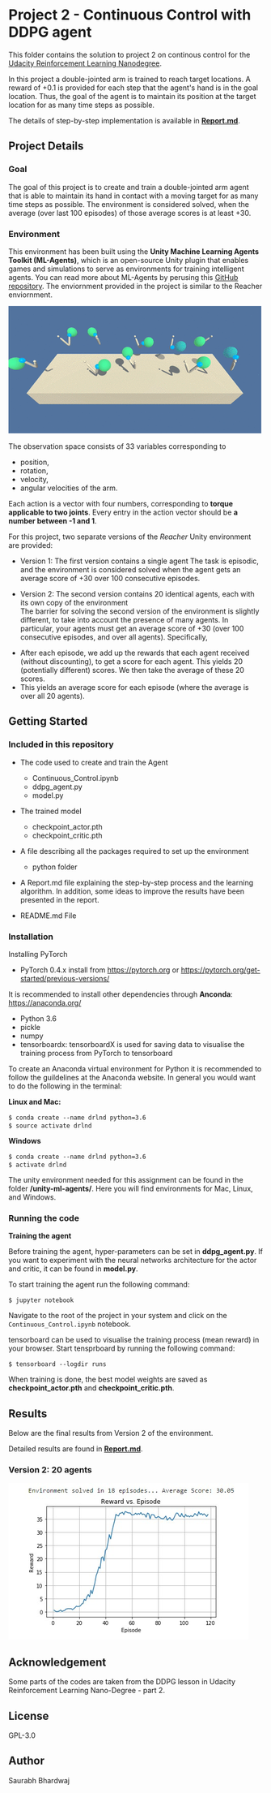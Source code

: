 # Project 2 - Continuous Control with DDPG agent
This folder contains the solution to project 2 on continous control for the [Udacity Reinforcement Learning Nanodegree](https://www.udacity.com/course/deep-reinforcement-learning-nanodegree--nd893).

In this project a double-jointed arm is trained to reach target locations. A reward of +0.1 is provided for each step that the agent's hand is in the goal location. Thus, the goal of the agent is to maintain its position at the target location for as many time steps as possible.

The details of step-by-step implementation is available in [**Report.md**](Report.md).

## Project Details

### Goal
The goal of this project is to create and train a double-jointed arm agent that is able to maintain its hand in contact with a moving target for as many time steps as possible. The environment is considered solved, when the average (over last 100 episodes) of those average scores is at least +30.

### Environment
This environment has been built using the **Unity Machine Learning Agents Toolkit (ML-Agents)**, which is an open-source Unity plugin that enables games and simulations to serve as environments for training intelligent agents. You can read more about ML-Agents by perusing this [GitHub repository](https://github.com/Unity-Technologies/ml-agents). The enviornment provided in the project is similar to the Reacher enviornment. 

![Recher Enviornment](https://github.com/Bhardwaj-Saurabh/Udacity_Reinforcement_Learning_NanoDegree/blob/main/Project_2-Continous%20Control/results/reacher.gif)

The observation space consists of 33 variables corresponding to 
- position, 
- rotation, 
- velocity, 
- angular velocities of the arm. 

Each action is a vector with four numbers, corresponding to **torque applicable to two joints**. Every entry in the action vector should be **a number between -1 and 1**.

For this project, two separate versions of the *Reacher* Unity environment are provided:
* Version 1: The first version contains a single agent
The task is episodic, and the environment is considered solved when the agent gets an average score of +30 over 100 consecutive episodes.

* Version 2: The second version contains 20 identical agents, each with its own copy of the environment  
The barrier for solving the second version of the environment is slightly different, to take into account the presence of many agents. In particular, your agents must get an average score of +30 (over 100 consecutive episodes, and over all agents). Specifically,

- After each episode, we add up the rewards that each agent received (without discounting), to get a score for each agent. This yields 20 (potentially different) scores. We then take the average of these 20 scores.
- This yields an average score for each episode (where the average is over all 20 agents).

## Getting Started
### Included in this repository

* The code used to create and train the Agent
  * Continuous_Control.ipynb
  * ddpg_agent.py
  * model.py
  
* The trained model
  * checkpoint_actor.pth
  * checkpoint_critic.pth
  
* A file describing all the packages required to set up the environment
  * python folder
  
* A Report.md file explaining the step-by-step process and the learning algorithm. In addition, some ideas to improve the results have been presented in the report.

* README.md File

### Installation

Installing PyTorch
* PyTorch 0.4.x install from https://pytorch.org or https://pytorch.org/get-started/previous-versions/

It is recommended to install other dependencies through **Anconda**: https://anaconda.org/
* Python 3.6
* pickle
* numpy
* tensorboardx: tensorboardX is used for saving data to visualise the training process from PyTorch to tensorboard 

To create an Anaconda virtual environment for Python it is recommended to follow the guildelines at the Anaconda website. In general you would want to do the following in the terminal:

**Linux and Mac:**

    $ conda create --name drlnd python=3.6
    $ source activate drlnd

**Windows**

    $ conda create --name drlnd python=3.6
    $ activate drlnd

The unity environment needed for this assignment can be found in the folder **/unity-ml-agents/**. Here you will find environments for Mac, Linux, and Windows.

### Running the code

**Training the agent**

Before training the agent, hyper-parameters can be set in **ddpg_agent.py**. If you want to experiment with the neural networks architecture for the actor and critic, it can be found in **model.py**. 

To start training the agent run the following command:

    $ jupyter notebook
    
Navigate to the root of the project in your system and click on the `Continuous_Control.ipynb` notebook. 

tensorboard can be used to visualise the training process (mean reward) in your browser. Start tensprboard by running the following command:

    $ tensorboard --logdir runs

When training is done, the best model weights are saved as **checkpoint_actor.pth** and **checkpoint_critic.pth**.

## Results

Below are the final results from Version 2 of the environment.

Detailed results are found in [**Report.md**](Report.md).

### Version 2: 20 agents
![training_results](https://github.com/Bhardwaj-Saurabh/Udacity_Reinforcement_Learning_NanoDegree/blob/main/Project_2-Continous%20Control/results/DDPG_result.jpg)

## Acknowledgement
Some parts of the codes are taken from the DDPG lesson in Udacity Reinforcement Learning Nano-Degree - part 2. 

## License
GPL-3.0

## Author
Saurabh Bhardwaj
